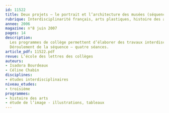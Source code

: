 ```yaml
---
id: 11522
title: Deux projets – le portrait et l’architecture des musées (séquence)
rubrique: Interdisciplinarité français, arts plastiques, histoire des arts [3e]
annee: 2006
magazine: n°8 juin 2007
pages: 14
description: 
  Les programmes de collège permettent d’élaborer des travaux interdisciplinaires. Cet article en donne deux exemples – « Expression de soi et image de soi » et « Approche du projet à travers l’étude de l’architecture de certains musées ». À travers ce programme qui s’est déroulé sur toute l’année, les enseignants avaient plusieurs objectifs – ils souhaitaient que les élèves établissent des parallèles entre le français et les arts plastiques, qu’ils analysent des œuvres d’art, s’investissent dans les prises de paroles et, enfin, acquièrent une culture générale.
  Déroulement de la séquence – quatre séances.
article_pdf: 11522.pdf
revue: L’école des lettres des collèges
auteurs:
- Isadora Bourdeaux
- Céline Chabin
disciplines:
- études interdisciplinaires
niveau_etudes:
- troisième
programmes:
- histoire des arts
- étude de l’image - illustrations, tableaux
---
```

